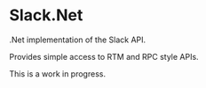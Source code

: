 # Slack.Net
.Net implementation of the Slack API.

Provides simple access to RTM and RPC style APIs.


This is a work in progress.
